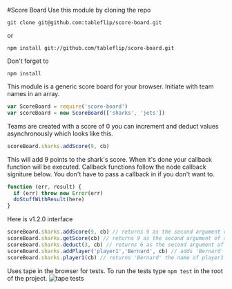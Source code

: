 #Score Board
Use this module by cloning the repo
```
git clone git@github.com:tableflip/score-board.git
```
or
```
npm install git://github.com/tableflip/score-board.git
```
Don't forget to
```
npm install
```
This module is a generic score board for your browser. Initiate with team names in an array.
```js
var ScoreBoard = require('score-board')
var scoreBoard = new ScoreBoard(['sharks', 'jets'])
```
Teams are created with a score of 0 you can increment and deduct values asynchronously which looks like this.
```js
scoreBoard.sharks.addScore(9, cb)
```
This will add 9 points to the shark's score. When it's done your callback function will be executed. Callback functions follow the node callback signiture below. You don't have to pass a callback in if you don't want to.
```js
function (err, result) {
  if (err) throw new Error(err)
  doStuffWithResult(here)
}
```
Here is v1.2.0 interface
```js
scoreBoard.sharks.addScore(9, cb) // returns 9 as the second argument of a callback 
scoreBoard.sharks.getScore(cb) // returns 9 as the second argument of a callback
scoreBoard.sharks.deduct(3, cb) // returns 6 as the second argument of a callback
scoreBoard.sharks.addPlayer('player1','Bernard', cb) // adds 'Bernard' as player1
scoreBoard.sharks.player1(cb) // returns 'Bernard' the name of player1
```
Uses tape in the browser for tests. To run the tests type `npm test` in the root of the project.
![tape tests](https://s3-eu-west-1.amazonaws.com/bmordantagbang/Screen+Shot+2015-06-13+at+15.40.31.jpg?X-Amz-Date=20150613T144302Z&X-Amz-Expires=300&X-Amz-Algorithm=AWS4-HMAC-SHA256&X-Amz-Signature=8924f929a4b6294d0aed0a63b59ea0d1adac82e1cdd459b99037629f57e2e04b&X-Amz-Credential=ASIAJUV42PIJ426NK73Q/20150613/eu-west-1/s3/aws4_request&X-Amz-SignedHeaders=Host&x-amz-security-token=AQoDYXdzEMD//////////wEagAJlFaG9XdBOXIZAdTMUGC2oXoznVbxLWhPrZYGIxV%2Bu7Bvj4M/HDWN0h1vTWdm%2BLJpsWm8gV4JhAJgfdUNbFtsrN48B9OS4Ua4CkFqer2IeY9PL2FaxaXP/JB3A/dyvNXPV5oTK8qGBgJCYgB38hqP4OLlI5jYjywBFKmlIrxumM6TElBtcheFUUvAOICWP0FMsFiTqMNG1auV2H5kVz6op55qn0%2BMEOGg1IDugPVMkGJnrDsrRLT%2BrmGpasBzqr76GaEV25giV3RicHr9psmkaJb/6IRNLmUW84KxAgnnsH0lkvVIK8FreaSNJrvYyZdV2g22tsj5KAQoYQuGJ4/IkIJKC8asF)

